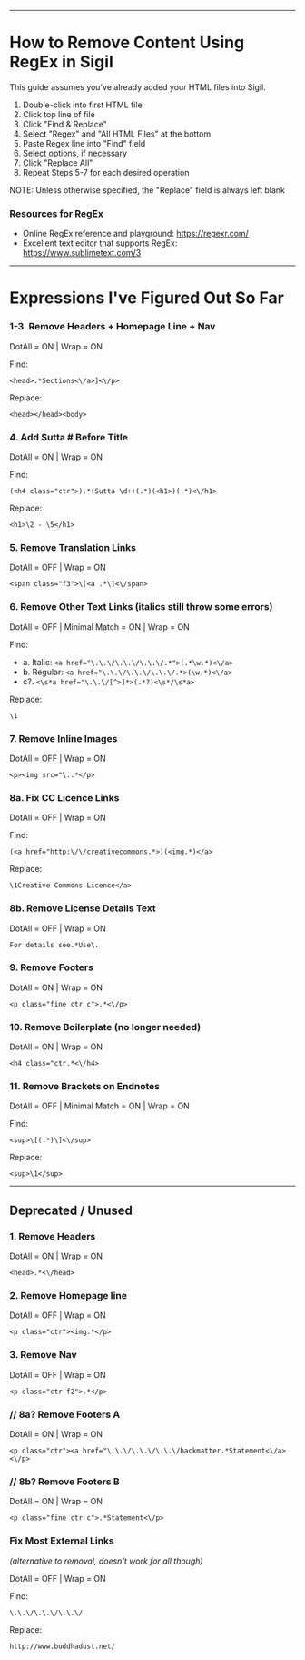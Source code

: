 -------------------------------

# How to Remove Content Using RegEx in Sigil

This guide assumes you've already added your HTML files into Sigil.

1. Double-click into first HTML file
2. Click top line of file
3. Click "Find & Replace"
4. Select "Regex" and "All HTML Files" at the bottom
5. Paste Regex line into "Find" field
6. Select options, if necessary
7. Click "Replace All"
8. Repeat Steps 5-7 for each desired operation

NOTE: Unless otherwise specified, the "Replace" field is always left blank

### Resources for RegEx

* Online RegEx reference and playground: https://regexr.com/
* Excellent text editor that supports RegEx: https://www.sublimetext.com/3

-------------------------------

# Expressions I've Figured Out So Far


### 1-3. Remove Headers + Homepage Line + Nav
DotAll = ON | Wrap = ON

Find:

`<head>.*Sections<\/a>]<\/p>`

Replace:

`<head></head><body>`


### 4. Add Sutta # Before Title
DotAll = ON | Wrap = ON

Find:

`(<h4 class="ctr">).*(Sutta \d+)(.*)(<h1>)(.*)<\/h1>`

Replace:

`<h1>\2 - \5</h1>`


### 5. Remove Translation Links
DotAll = OFF | Wrap = ON

`<span class="f3">\[<a .*\]<\/span>`


### 6. Remove Other Text Links (italics still throw some errors)
DotAll = OFF | Minimal Match = ON | Wrap = ON

Find:
* a. Italic: `<a href="\.\.\/\.\.\/\.\.\/.*">(.*\w.*)<\/a>`
* b. Regular: `<a href="\.\.\/\.\.\/\.\.\/.*>(\w.*)<\/a>`
* c?. `<\s*a href="\.\.\/[^>]*>(.*?)<\s*/\s*a>`

Replace:

`\1`


### 7. Remove Inline Images
DotAll = OFF | Wrap = ON

`<p><img src="\..*</p>`


### 8a. Fix CC Licence Links
DotAll = OFF | Wrap = ON

Find:

`(<a href="http:\/\/creativecommons.*>)(<img.*)</a>`

Replace:

`\1Creative Commons Licence</a>`


### 8b. Remove License Details Text
DotAll = OFF | Wrap = ON

`For details see.*Use\.`


### 9. Remove Footers
DotAll = ON | Wrap = ON

`<p class="fine ctr c">.*<\/p>`


### 10. Remove Boilerplate (no longer needed)
DotAll = ON | Wrap = ON

`<h4 class="ctr.*<\/h4>`


### 11. Remove Brackets on Endnotes
DotAll = OFF | Minimal Match = ON | Wrap = ON

Find:

`<sup>\[(.*)\]<\/sup>`

Replace:

`<sup>\1</sup>`

- - -

## Deprecated / Unused

### 1. Remove Headers
DotAll = ON | Wrap = ON

`<head>.*<\/head>`


### 2. Remove Homepage line
DotAll = OFF | Wrap = ON

`<p class="ctr"><img.*</p>`


### 3. Remove Nav
DotAll = OFF | Wrap = ON

`<p class="ctr f2">.*</p>`


### // 8a? Remove Footers A
DotAll = ON | Wrap = ON

`<p class="ctr"><a href="\.\.\/\.\.\/\.\.\/backmatter.*Statement<\/a><\/p>`


### // 8b? Remove Footers B
DotAll = ON | Wrap = ON

`<p class="fine ctr c">.*Statement<\/p>`


### Fix Most External Links
_(alternative to removal, doesn't work for all though)_

DotAll = OFF | Wrap = ON

Find:

`\.\.\/\.\.\/\.\.\/`

Replace:

`http://www.buddhadust.net/`
